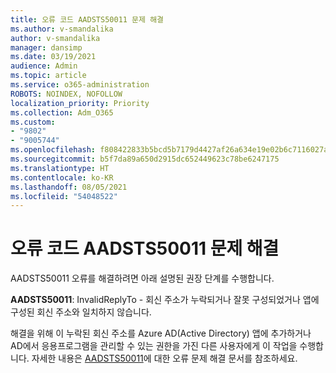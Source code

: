 ```yaml
---
title: 오류 코드 AADSTS50011 문제 해결
ms.author: v-smandalika
author: v-smandalika
manager: dansimp
ms.date: 03/19/2021
audience: Admin
ms.topic: article
ms.service: o365-administration
ROBOTS: NOINDEX, NOFOLLOW
localization_priority: Priority
ms.collection: Adm_O365
ms.custom:
- "9802"
- "9005744"
ms.openlocfilehash: f808422833b5bcd5b7179d4427af26a634e19e02b6c7116027a2d10eb474bb91
ms.sourcegitcommit: b5f7da89a650d2915dc652449623c78be6247175
ms.translationtype: HT
ms.contentlocale: ko-KR
ms.lasthandoff: 08/05/2021
ms.locfileid: "54048522"
---
```

# <a name="troubleshoot-error-code-aadsts50011"></a>오류 코드 AADSTS50011 문제 해결

AADSTS50011 오류를 해결하려면 아래 설명된 권장 단계를 수행합니다.

**AADSTS50011**: InvalidReplyTo - 회신 주소가 누락되거나 잘못 구성되었거나 앱에 구성된 회신 주소와 일치하지 않습니다.

해결을 위해 이 누락된 회신 주소를 Azure AD(Active Directory) 앱에 추가하거나 AD에서 응용프로그램을 관리할 수 있는 권한을 가진 다른 사용자에게 이 작업을 수행합니다. 자세한 내용은 [AADSTS50011](https://docs.microsoft.com/troubleshoot/azure/active-directory/error-code-aadsts50011-reply-url-mismatch)에 대한 오류 문제 해결 문서를 참조하세요.